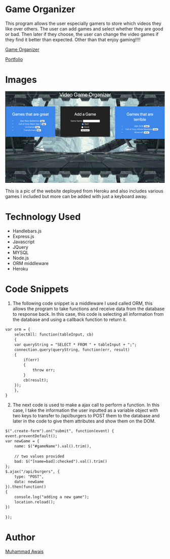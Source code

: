 # Game Organizer

This program allows the user especially gamers to store which videos they like over others. The user can add games and select whether they are good or bad. Then later if they choose, the user can change the video games if they find it better than expected. Other than that enjoy gaming!!!!

[Game Organizer](https://burghammad.herokuapp.com/)

[Portfolio](https://mawais54013.github.io/New-Portfolio/)

# Images

![website](public/assets/images/Screen1.png)

This is a pic of the website deployed from Heroku and also includes various games I included but more can be added with just a keyboard away.


# Technology Used
- Handlebars.js
- Express.js
- Javascript
- JQuery
- MYSQL
- Node.js
- ORM middleware
- Heroku

# Code Snippets
1) The following code snippet is a middleware I used called ORM, this allows the program to take functions and receive data from the database to response back. In this case, this code is selecting all information from the database and using a callback function to return it. 
```
var orm = {
    selectAll: function(tableInput, cb)
    {
    var queryString = "SELECT * FROM " + tableInput + ";";
    connection.query(queryString, function(err, result)
    {
        if(err)
        {
            throw err;
        }
        cb(result);
    });
    },
}
```
2) The next code is used to make a ajax call to perform a function. In this case, I take the information the user inputted as a variable object with two keys to transfer to /api/burgers to POST them to the database and later in the code to give them attributes and show them on the DOM. 
```
$(".create-form").on("submit", function(event) {
event.preventDefault();
var newGame = {
    name: $("#gameName").val().trim(),

    // two values provided 
    bad: $("[name=bad]:checked").val().trim()
};
$.ajax("/api/burgers", {
    type: "POST",
    data: newGame
}).then(function()
{
    console.log("adding a new game");
    location.reload();
})

});
```

# Author 
[Muhammad Awais](https://mawais54013.github.io/New-Portfolio/)

